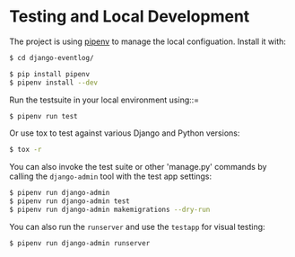 # Testing and Local Development

The project is using [pipenv]() to manage the local configuation. Install it with:

```bash
$ cd django-eventlog/

$ pip install pipenv
$ pipenv install --dev
```

Run the testsuite in your local environment using::=
    
```bash
$ pipenv run test
```

Or use tox to test against various Django and Python versions:

```bash
$ tox -r
```


You can also invoke the test suite or other 'manage.py' commands by calling
the ``django-admin`` tool with the test app settings:

```bash
$ pipenv run django-admin
$ pipenv run django-admin test
$ pipenv run django-admin makemigrations --dry-run
```

You can also run the `runserver` and use the `testapp` for visual testing:

```bash
$ pipenv run django-admin runserver
```